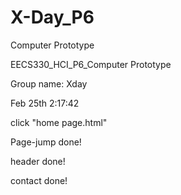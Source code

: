 # X-Day_P6
Computer Prototype

EECS330_HCI_P6_Computer Prototype

Group name: Xday

Feb 25th 2:17:42

click "home page.html"

Page-jump done!

header done!

contact done!
